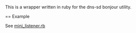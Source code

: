 This is a wrapper written in ruby for the dns-sd bonjour utility.

== Example

See [mini_listener.rb](https://github.com/jdzak/dns_sd)